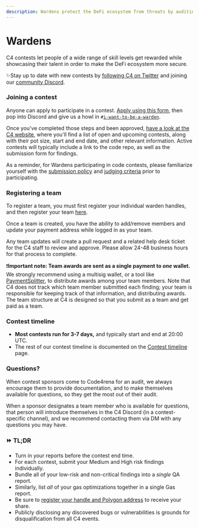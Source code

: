 ```yaml
---
description: Wardens protect the DeFi ecosystem from threats by auditing code.
---
```


# Wardens

C4 contests let people of a wide range of skill levels get rewarded while showcasing their talent in order to make the DeFi ecosystem more secure.

✨Stay up to date with new contests by [following C4 on Twitter](https://twitter.com/code423n4) and joining our [community Discord](https://discord.gg/EY5dvm3evD).

### Joining a contest

Anyone can apply to participate in a contest. [Apply using this form](https://code4rena.com/register/), then pop into Discord and give us a howl in `#`[`i-want-to-be-a-warden`](https://discord.gg/pmGC2gH9Mg).

Once you've completed those steps and been approved, [have a look at the C4 website](https://code4rena.com), where you'll find a list of open and upcoming contests, along with their pot size, start and end date, and other relevant information. Active contests will typically include a link to the code repo, as well as the submission form for findings.

As a reminder, for Wardens participating in code contests, please familiarize yourself with the [submission policy](submission-policy.md) and [judging criteria](/awarding/judging-criteria/README.md) prior to participating.

### Registering a team

To register a team, you must first register your individual warden handles, and then register your team [here](https://code4rena.com/register-team/).  

Once a team is created, you have the ability to add/remove members and update your payment address while logged in as your team.  

Any team updates will create a pull request and a related help desk ticket for the C4 staff to review and approve.  Please allow 24-48 business hours for that process to complete.

❗️**Important note: Team awards are sent as a single payment to *one* wallet.** We strongly recommend using a multisig wallet, or a tool like [PaymentSplitter](https://github.com/OpenZeppelin/openzeppelin-contracts/blob/master/contracts/finance/PaymentSplitter.sol), to distribute awards among your team members. Note that C4 does not track which team member submitted each finding; your team is responsible for keeping track of that information, and distributing awards. The team structure at C4 is designed so that you submit as a team and get paid as a team.


### Contest timeline

* **Most contests run for 3-7 days,** and typically start and end at 20:00 UTC.
* The rest of our contest timeline is documented on the [Contest timeline](../../structure/our-process/) page.

### Questions?

When contest sponsors come to Code4rena for an audit, we always encourage them to provide documentation, and to make themselves available for questions, so they get the most out of their audit.

When a sponsor designates a team member who is available for questions, that person will introduce themselves in the C4 Discord (in a contest-specific channel), and we recommend contacting them via DM with any questions you may have.

### ⏩ TL;DR

* Turn in your reports before the contest end time.
* For each contest, submit your Medium and High risk findings individually.
* Bundle all of your low-risk and non-critical findings into a *single* QA report. 
* Similarly, list *all* of your gas optimizations together in a single Gas report.
* Be sure to [register your handle and Polygon address](https://code4rena.com/register/) to receive your share.
* Publicly disclosing any discovered bugs or vulnerabilities is grounds for disqualification from all C4 events.
